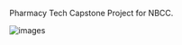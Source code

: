 Pharmacy Tech Capstone Project for NBCC.

![images](https://github.com/user-attachments/assets/0e570a44-ae87-459d-89f8-e433ab763036)
